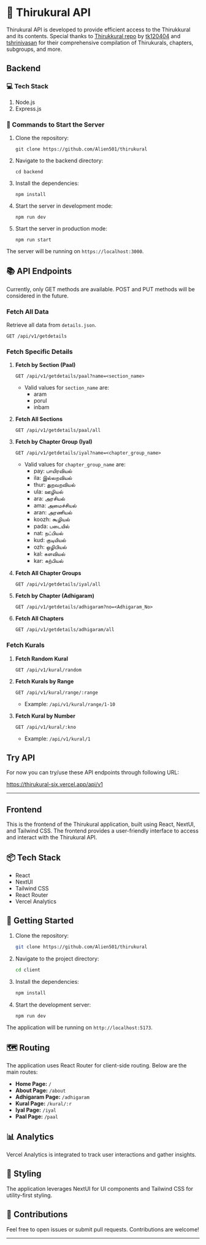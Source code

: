 
# 📜 Thirukural API

Thirukural API is developed to provide efficient access to the Thirukkural and its contents. Special thanks to [Thirukkural repo](https://github.com/tk120404/thirukkural) by [tk120404](https://github.com/tk120404) and [tshrinivasan](https://github.com/tshrinivasan) for their comprehensive compilation of Thirukurals, chapters, subgroups, and more.

## Backend

### 💻 Tech Stack
1. Node.js
2. Express.js

### 🚀 Commands to Start the Server
1. Clone the repository:
    ```
    git clone https://github.com/Alien501/thirukural
    ```
2. Navigate to the backend directory:
    ```
    cd backend
    ```
3. Install the dependencies:
    ```
    npm install
    ```
4. Start the server in development mode:
    ```
    npm run dev
    ```
5. Start the server in production mode:
    ```
    npm run start
    ```

The server will be running on `https://localhost:3000`.

## 📚 API Endpoints

Currently, only GET methods are available. POST and PUT methods will be considered in the future.

### Fetch All Data
Retrieve all data from `details.json`.
```
GET /api/v1/getdetails
```

### Fetch Specific Details

1. **Fetch by Section (Paal)**
    ```
    GET /api/v1/getdetails/paal?name=<section_name>
    ```
    - Valid values for `section_name` are:
        - aram
        - porul
        - inbam

2. **Fetch All Sections**
    ```
    GET /api/v1/getdetails/paal/all
    ```

3. **Fetch by Chapter Group (Iyal)**
    ```
    GET /api/v1/getdetails/iyal?name=<chapter_group_name>
    ```
    - Valid values for `chapter_group_name` are:
        - pay: பாயிரவியல்
        - ila: இல்லறவியல்
        - thur: துறவறவியல்
        - ula: ஊழியல்
        - ara: அரசியல்
        - ama: அமைச்சியல்
        - aran: அரணியல்
        - koozh: கூழியல்
        - pada: படையில்
        - nat: நட்பியல்
        - kud: குடியியல்
        - ozh: ஒழிபியல்
        - kal: களவியல்
        - kar: கற்பியல்

4. **Fetch All Chapter Groups**
    ```
    GET /api/v1/getdetails/iyal/all
    ```

5. **Fetch by Chapter (Adhigaram)**
    ```
    GET /api/v1/getdetails/adhigaram?no=<Adhigaram_No>
    ```

6. **Fetch All Chapters**
    ```
    GET /api/v1/getdetails/adhigaram/all
    ```

### Fetch Kurals

1. **Fetch Random Kural**
    ```
    GET /api/v1/kural/random
    ```

2. **Fetch Kurals by Range**
    ```
    GET /api/v1/kural/range/:range
    ```
    - Example: `/api/v1/kural/range/1-10`

3. **Fetch Kural by Number**
    ```
    GET /api/v1/kural/:kno
    ```
    - Example: `/api/v1/kural/1`

## Try API
For now you can try/use these API endpoints through following URL:

https://thirukural-six.vercel.app/api/v1

---

## Frontend

This is the frontend of the Thirukural application, built using React, NextUI, and Tailwind CSS. The frontend provides a user-friendly interface to access and interact with the Thirukural API.

## 📦 Tech Stack

- React
- NextUI
- Tailwind CSS
- React Router
- Vercel Analytics

## 🚀 Getting Started

1. Clone the repository:
    ```bash
    git clone https://github.com/Alien501/thirukural
    ```
2. Navigate to the project directory:
    ```bash
    cd client
    ```
3. Install the dependencies:
    ```bash
    npm install
    ```
4. Start the development server:
    ```bash
    npm run dev
    ```

The application will be running on `http://localhost:5173`.

## 🗺️ Routing

The application uses React Router for client-side routing. Below are the main routes:

- **Home Page:** `/`
- **About Page:** `/about`
- **Adhigaram Page:** `/adhigaram`
- **Kural Page:** `/kural/:r`
- **Iyal Page:** `/iyal`
- **Paal Page:** `/paal`

## 📊 Analytics

Vercel Analytics is integrated to track user interactions and gather insights.

## 🎨 Styling

The application leverages NextUI for UI components and Tailwind CSS for utility-first styling.


## 🤝 Contributions
Feel free to open issues or submit pull requests. Contributions are welcome!

---